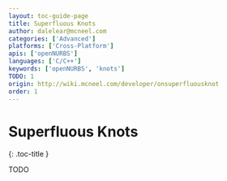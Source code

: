 ```yaml
---
layout: toc-guide-page
title: Superfluous Knots
author: dalelear@mcneel.com
categories: ['Advanced']
platforms: ['Cross-Platform']
apis: ['openNURBS']
languages: ['C/C++']
keywords: ['openNURBS', 'knots']
TODO: 1
origin: http://wiki.mcneel.com/developer/onsuperfluousknot
order: 1
---
```


# Superfluous Knots
{: .toc-title }

TODO
